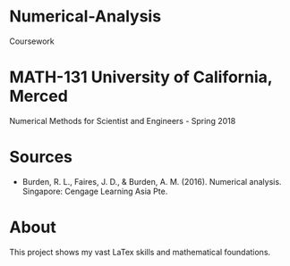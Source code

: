 # Numerical-Analysis
Coursework

# MATH-131 University of California, Merced
Numerical Methods for Scientist and Engineers - Spring 2018

# Sources 
- Burden, R. L., Faires, J. D., &amp; Burden, A. M. (2016). Numerical analysis. Singapore: Cengage Learning Asia Pte.

# About 
This project shows my vast LaTex skills and mathematical foundations. 
